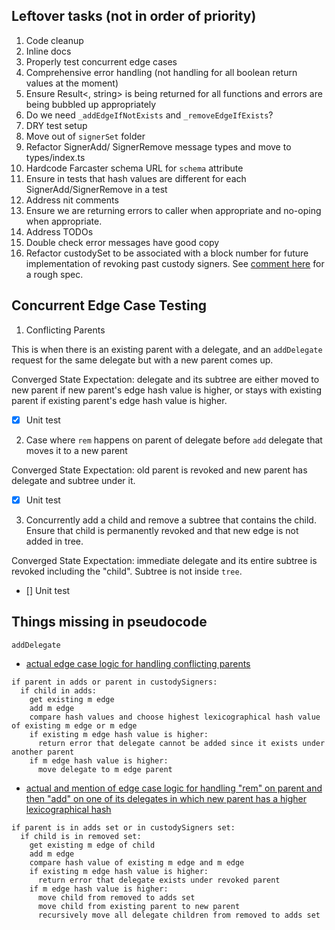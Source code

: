 ## Leftover tasks (not in order of priority)

1. Code cleanup
2. Inline docs
3. Properly test concurrent edge cases
4. Comprehensive error handling (not handling for all boolean return values at the moment)
5. Ensure Result<<type>, string> is being returned for all functions and errors are being bubbled up appropriately
6. Do we need `_addEdgeIfNotExists` and `_removeEdgeIfExists`?
7. DRY test setup
8. Move out of `signerSet` folder
9. Refactor SignerAdd/ SignerRemove message types and move to types/index.ts
10. Hardcode Farcaster schema URL for `schema` attribute
11. Ensure in tests that hash values are different for each SignerAdd/SignerRemove in a test
12. Address nit comments
13. Ensure we are returning errors to caller when appropriate and no-oping when appropriate.
14. Address TODOs
15. Double check error messages have good copy
16. Refactor custodySet to be associated with a block number for future implementation of revoking past custody signers. See [comment here](https://github.com/farcasterxyz/hub/pull/36/files?short_path=9d949d6#r922773712) for a rough spec.

## Concurrent Edge Case Testing

1. Conflicting Parents

This is when there is an existing parent with a delegate, and an `addDelegate` request for the same delegate but with a new parent comes up.

Converged State Expectation: delegate and its subtree are either moved to new parent if new parent's edge hash value is higher, or stays with existing parent if existing parent's edge hash value is higher.

- [x] Unit test

2. Case where `rem` happens on parent of delegate before `add` delegate that moves it to a new parent

Converged State Expectation: old parent is revoked and new parent has delegate and subtree under it.

- [x] Unit test

3. Concurrently add a child and remove a subtree that contains the child. Ensure that child is permanently revoked and that new edge is not added in tree.

Converged State Expectation: immediate delegate and its entire subtree is revoked including the "child". Subtree is not inside `tree`.

- [] Unit test

## Things missing in pseudocode

`addDelegate`

- [actual edge case logic for handling conflicting parents](https://github.com/farcasterxyz/hub/pull/36/files#diff-1b97142d99baef4457c1ee2d7a58cf927584d76586bd9156fd21382c06328ba1R105-R120)

```
if parent in adds or parent in custodySigners:
  if child in adds:
    get existing m edge
    add m edge
    compare hash values and choose highest lexicographical hash value of existing m edge or m edge
    if existing m edge hash value is higher:
      return error that delegate cannot be added since it exists under another parent
    if m edge hash value is higher:
      move delegate to m edge parent
```

- [actual and mention of edge case logic for handling "rem" on parent and then "add" on one of its delegates in which new parent has a higher lexicographical hash](https://github.com/farcasterxyz/hub/pull/36/files#diff-1b97142d99baef4457c1ee2d7a58cf927584d76586bd9156fd21382c06328ba1R122-R143)

```
if parent is in adds set or in custodySigners set:
  if child is in removed set:
    get existing m edge of child
    add m edge
    compare hash value of existing m edge and m edge
    if existing m edge hash value is higher:
      return error that delegate exists under revoked parent
    if m edge hash value is higher:
      move child from removed to adds set
      move child from existing parent to new parent
      recursively move all delegate children from removed to adds set
```
